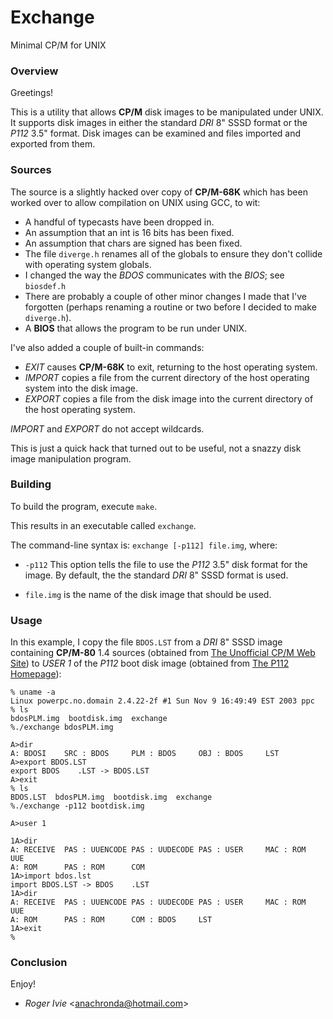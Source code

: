 # Exchange

Minimal CP/M for UNIX

### Overview

Greetings!

This is a utility that allows **CP/M** disk images to be manipulated under
UNIX. It supports disk images in either the standard *DRI* 8" SSSD format
or the *P112* 3.5" format. Disk images can be examined and files imported
and exported from them.

### Sources

The source is a slightly hacked over copy of **CP/M-68K** which has
been worked over to allow compilation on UNIX using GCC, to wit:

 - A handful of typecasts have been dropped in.
 - An assumption that an int is 16 bits has been fixed.
 - An assumption that chars are signed has been fixed.
 - The file `diverge.h` renames all of the globals to ensure they
   don't collide with operating system globals.
 - I changed the way the *BDOS* communicates with the *BIOS*; see
   `biosdef.h`
 - There are probably a couple of other minor changes I made that
   I've forgotten (perhaps renaming a routine or two before I
   decided to make `diverge.h`).
 - A **BIOS** that allows the program to be run under UNIX.

I've also added a couple of built-in commands:

 - *EXIT* causes **CP/M-68K** to exit, returning to the host operating
   system.
 - *IMPORT* copies a file from the current directory of the host
   operating system into the disk image.
 - *EXPORT* copies a file from the disk image into the current
   directory of the host operating system.

*IMPORT* and *EXPORT* do not accept wildcards.

This is just a quick hack that turned out to be useful, not a snazzy disk
image manipulation program.

### Building

To build the program, execute `make`. 

This results in an executable called `exchange`. 

The command-line syntax is: `exchange [-p112] file.img`, where:

* `-p112` This option tells the file to use the *P112* 3.5" disk format
  for the image. By default, the the standard *DRI* 8" SSSD format is used.

* `file.img` is the name of the disk image that should be used.

### Usage

In this example, I copy the file `BDOS.LST` from a *DRI* 8" SSSD image
containing **CP/M-80** 1.4 sources (obtained from
[The Unofficial CP/M Web Site](http://cpm.z80.de/)) to *USER 1* of the
*P112* boot disk image (obtained from
[The P112 Homepage](http://members.iinet.net.au/~daveb/p112/p112.html)):

```text
% uname -a
Linux powerpc.no.domain 2.4.22-2f #1 Sun Nov 9 16:49:49 EST 2003 ppc
% ls
bdosPLM.img  bootdisk.img  exchange
%./exchange bdosPLM.img

A>dir
A: BDOSI    SRC : BDOS     PLM : BDOS     OBJ : BDOS     LST 
A>export BDOS.LST
export BDOS    .LST -> BDOS.LST
A>exit
% ls
BDOS.LST  bdosPLM.img  bootdisk.img  exchange
%./exchange -p112 bootdisk.img

A>user 1

1A>dir
A: RECEIVE  PAS : UUENCODE PAS : UUDECODE PAS : USER     MAC : ROM    UUE 
A: ROM      PAS : ROM      COM 
1A>import bdos.lst
import BDOS.LST -> BDOS    .LST
1A>dir
A: RECEIVE  PAS : UUENCODE PAS : UUDECODE PAS : USER     MAC : ROM    UUE 
A: ROM      PAS : ROM      COM : BDOS     LST 
1A>exit
%
```

### Conclusion

Enjoy!

 - *Roger Ivie* \<anachronda@hotmail.com\>
